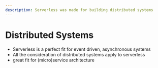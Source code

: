 ```yaml
---
description: Serverless was made for building distributed systems
---
```


# Distributed Systems

* Serverless is a perfect fit for event driven, asynchronous systems
* All the consideration of distributed systems apply to serverless
* great fit for (micro)service architecture
